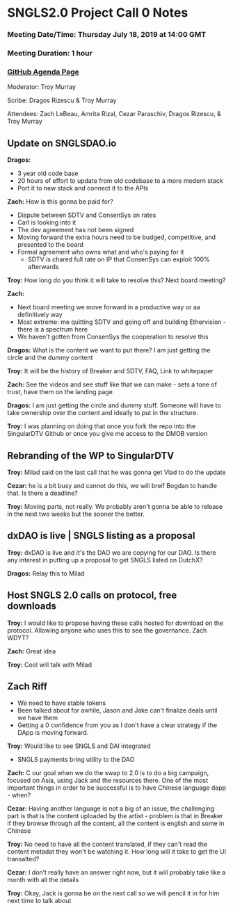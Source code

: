 # SNGLS2.0 Project Call 0 Notes

### Meeting Date/Time: Thursday July 18, 2019 at 14:00 GMT
### Meeting Duration: 1 hour
### [GitHub Agenda Page](https://github.com/SingularDTV/sngls2.0-pm/issues/1)


Moderator: Troy Murray

Scribe: Dragos Rizescu & Troy Murray

Attendees: Zach LeBeau, Amrita Rizal, Cezar Paraschiv, Dragos Rizescu, & Troy Murray

## Update on SNGLSDAO.io
**Dragos:**
- 3 year old code base
- 20 hours of effort to update from old codebase to a more modern stack
- Port it to new stack and connect it to the APIs

**Zach:** How is this gonna be paid for?
- Dispute between SDTV and ConsenSys on rates
- Carl is looking into it
- The dev agreement has not been signed
- Moving forward the extra hours need to be budged, competitive, and presented to the board
- Formal agreement who owns what and who's paying for it
  - SDTV is chared full rate on IP that ConsenSys can exploit 100% afterwards
  
**Troy:** How long do you think it will take to resolve this?  Next board meeting?

**Zach:**
- Next board meeting we move forward in a productive way or aa definitively way
- Most extreme: me quitting SDTV and going off and building Ethervision - there is a spectrum here
- We haven't gotten from ConsenSys the cooperation to resolve this

**Dragos:** What is the content we want to put there? I am just getting the circle and the dummy content

**Troy:** It will be the history of Breaker and SDTV, FAQ, Link to whitepaper

**Zach:** See the videos and see stuff like that we can make - sets a tone of trust, have them on the landing page

**Dragos:** I am just getting the circle and dummy stuff. Someone will have to take ownership over the content and ideally to put in the structure.

**Troy:** I was planning on doing that once you fork the repo into the SingularDTV Github or once you give me access to the DMOB version

## Rebranding of the WP to SingularDTV
**Troy:** Milad said on the last call that he was gonna get Vlad to do the update

**Cezar:** he is a bit busy and cannot do this, we will breif Bogdan to handle that.  Is there a deadline?

**Troy:** Moving parts, not really.  We probably aren't gonna be able to release in the next two weeks but the sooner the better.

## dxDAO is live | SNGLS listing as a proposal
**Troy:** dxDAO is live and it's the DAO we are copying for our DAO.  Is there any interest in putting up a proposal to get SNGLS listed on DutchX?

**Dragos:** Relay this to Milad

## Host SNGLS 2.0 calls on protocol, free downloads
**Troy:** I would like to propose having these calls hosted for download on the protocol.  Allowing anyone who uses this to see the governance.  Zach WDYT?

**Zach:** Great idea

**Troy:** Cool will talk with Milad

## Zach Riff
- We need to have stable tokens
- Been talked about for awhile, Jason and Jake can't finalize deals until we have them
- Getting a 0 confidence from you as I don't have a clear strategy if the DApp is moving forward.

**Troy:** Would like to see SNGLS and DAI integrated
- SNGLS payments bring utility to the DAO

**Zach:** C our goal when we do the swap to 2.0 is to do a big campaign, focused on Asia, using Jack and the resources there. One of the most important things in order to be successful is to have Chinese language dapp - when?

**Cezar:** Having another language is not a big of an issue, the challenging part is that is the content uploaded by the artist - problem is that in Breaker if they browse through all the content, all the content is english and some in Chinese

**Troy:** No need to have all the content translated, if they can't read the content metadat they won't be watching it.  How long will it take to get the UI transalted?

**Cezar:** I don’t really have an answer right now, but it will probably take like a month with all the details

**Troy:** Okay, Jack is gonna be on the next call so we will pencil it in for him next time to talk about




